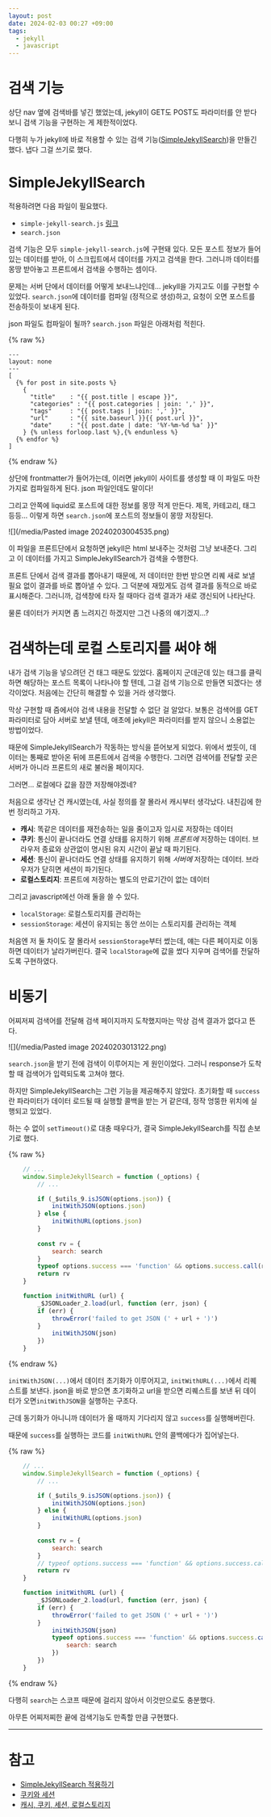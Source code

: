 ```yaml
---
layout: post
date: 2024-02-03 00:27 +09:00
tags:
  - jekyll
  - javascript
---
```

# 검색 기능

상단 nav 옆에 검색바를 넣긴 했었는데, jekyll이 GET도 POST도 파라미터를 안 받다 보니 검색 기능을 구현하는 게 제한적이었다.

다행히 누가 jekyll에 바로 적용할 수 있는 검색 기능([SimpleJekyllSearch](https://github.com/christian-fei/Simple-Jekyll-Search))을 만들긴 했다. 냅다 그걸 쓰기로 했다.

# SimpleJekyllSearch

적용하려면 다음 파일이 필요했다.

- `simple-jekyll-search.js` [링크](https://github.com/christian-fei/Simple-Jekyll-Search/tree/master/example/js)
- `search.json`

검색 기능은 모두 `simple-jekyll-search.js`에 구현돼 있다. 모든 포스트 정보가 들어 있는 데이터를 받아, 이 스크립트에서 데이터를 가지고 검색을 한다. 그러니까 데이터를 몽땅 받아놓고 프론트에서 검색을 수행하는 셈이다.

문제는 서버 단에서 데이터를 어떻게 보내느냐인데... jekyll을 가지고도 이를 구현할 수 있었다. `search.json`에 데이터를 컴파일 (정적으로 생성)하고, 요청이 오면 포스트를 전송하듯이 보내게 된다.

json 파일도 컴파일이 될까? `search.json` 파일은 아래처럼 적힌다.

{% raw %}
```
---
layout: none
---
[
  {% for post in site.posts %}
    {
      "title"    : "{{ post.title | escape }}",
      "categories" : "{{ post.categories | join: ',' }}",
      "tags"     : "{{ post.tags | join: ',' }}",
      "url"      : "{{ site.baseurl }}{{ post.url }}",
      "date"     : "{{ post.date | date: '%Y-%m-%d %a' }}"
    } {% unless forloop.last %},{% endunless %}
  {% endfor %}
]
```
{% endraw %}

상단에 frontmatter가 들어가는데, 이러면 jekyll이 사이트를 생성할 때 이 파일도 마찬가지로 컴파일하게 된다. json 파일인데도 말이다!

그리고 안쪽에 liquid로 포스트에 대한 정보를 몽땅 적게 만든다. 제목, 카테고리, 태그 등등... 이렇게 하면 `search.json`에 포스트의 정보들이 몽땅 저장된다.

![](/media/Pasted image 20240203004535.png)

이 파일을 프론트단에서 요청하면 jekyll은 html 보내주는 것처럼 그냥 보내준다. 그리고 이 데이터를 가지고 SimpleJekyllSearch가 검색을 수행한다.

프론트 단에서 검색 결과를 뽑아내기 때문에, 저 데이터만 한번 받으면 리퀘 새로 보낼 필요 없이 결과를 바로 뽑아낼 수 있다. 그 덕분에 재밌게도 검색 결과를 동적으로 바로 표시해준다. 그러니까, 검색창에 타자 칠 때마다 검색 결과가 새로 갱신되어 나타난다.

물론 데이터가 커지면 좀 느려지긴 하겠지만 그건 나중의 얘기겠지...?

# 검색하는데 로컬 스토리지를 써야 해

내가 검색 기능을 넣으려던 건 태그 때문도 있었다. 홈페이지 군데군데 있는 태그를 클릭하면 해당하는 포스트 목록이 나타나야 할 텐데, 그걸 검색 기능으로 만들면 되겠다는 생각이었다. 처음에는 간단히 해결할 수 있을 거라 생각했다.

막상 구현할 때 즘에서야 검색 내용을 전달할 수 없단 걸 알았다. 보통은 검색어를 GET 파라미터로 담아 서버로 보낼 텐데, 애초에 jekyll은 파라미터를 받지 않으니 소용없는 방법이었다.

때문에 SimpleJekyllSearch가 작동하는 방식을 뜯어보게 되었다. 위에서 썼듯이, 데이터는 통째로 받아온 뒤에 프론트에서 검색을 수행한다. 그러면 검색어를 전달할 곳은 서버가 아니라 프론트의 새로 불러올 페이지다.

그러면... 로컬에다 값을 잠깐 저장해야겠네?

처음으로 생각난 건 캐시였는데, 사실 정의를 잘 몰라서 캐시부터 생각났다. 내친김에 한번 정리하고 가자.

- **캐시**: 똑같은 데이터를 재전송하는 일을 줄이고자 임시로 저장하는 데이터
- **쿠키**: 통신이 끝나더라도 연결 상태를 유지하기 위해 *프론트에* 저장하는 데이터. 브라우저 종료와 상관없이 명시된 유지 시간이 끝날 때 파기된다.
- **세션**: 통신이 끝나더라도 연결 상태를 유지하기 위해 *서버에* 저장하는 데이터. 브라우저가 닫히면 세션이 파기된다.
- **로컬스토리지**: 프론트에 저장하는 별도의 만료기간이 없는 데이터

그리고 javascript에선 아래 둘을 쓸 수 있다.

- `localStorage`: 로컬스토리지를 관리하는
- `sessionStorage`: 세션이 유지되는 동안 쓰이는 스토리지를 관리하는 객체

처음엔 저 둘 차이도 잘 몰라서 `sessionStorage`부터 썼는데, 얘는 다른 페이지로 이동하면 데이터가 날라가버린다. 결국 `localStorage`에 값을 썼다 지우며 검색어를 전달하도록 구현하였다.

# 비동기

어찌저찌 검색어를 전달해 검색 페이지까지 도착했지마는 막상 검색 결과가 없다고 뜬다.

![](/media/Pasted image 20240203013122.png)

`search.json`을 받기 전에 검색이 이루어지는 게 원인이었다. 그러니 response가 도착할 때 검색어가 입력되도록 고쳐야 했다.

하지만 SimpleJekyllSearch는 그런 기능을 제공해주지 않았다. 초기화할 때 `success`란 파라미터가 데이터 로드될 때 실행할 콜백을 받는 거 같은데, 정작 엉뚱한 위치에 실행되고 있었다. 

하는 수 없이 `setTimeout()`로 대충 때우다가, 결국 SimpleJekyllSearch를 직접 손보기로 했다. 

{% raw %}
```javascript
	// ...
	window.SimpleJekyllSearch = function (_options) {
		// ...

		if (_$utils_9.isJSON(options.json)) {
			initWithJSON(options.json)
		} else {
			initWithURL(options.json)
		}
		
		const rv = {
			search: search
		}
		typeof options.success === 'function' && options.success.call(rv)
		return rv
	}

	function initWithURL (url) {
		_$JSONLoader_2.load(url, function (err, json) {
		if (err) {
			throwError('failed to get JSON (' + url + ')')
		}
			initWithJSON(json)
		})
	}
```
{% endraw %}

`initWithJSON(...)`에서 데이터 초기화가 이루어지고, `initWithURL(...)`에서 리퀘스트를 보낸다. json을 바로 받으면 초기화하고 url을 받으면 리퀘스트를 보낸 뒤 데이터가 오면`initWithJSON`을 실행하는 구조다.

근데 동기화가 아니니까 데이터가 올 때까지 기다리지 않고 `success`를 실행해버린다.

때문에 `success`를 실행하는 코드를 `initWithURL` 안의 콜백에다가 집어넣는다.

{% raw %}
```javascript
	// ...
	window.SimpleJekyllSearch = function (_options) {
		// ...

		if (_$utils_9.isJSON(options.json)) {
			initWithJSON(options.json)
		} else {
			initWithURL(options.json)
		}
		
		const rv = {
			search: search
		}
		// typeof options.success === 'function' && options.success.call(rv)
		return rv
	}

	function initWithURL (url) {
		_$JSONLoader_2.load(url, function (err, json) {
		if (err) {
			throwError('failed to get JSON (' + url + ')')
		}
			initWithJSON(json)
			typeof options.success === 'function' && options.success.call({
				search: search
			})
		})
	}
```
{% endraw %}

다행히 `search`는 스코프 때문에 걸리지 않아서 이것만으로도 충분했다.

아무튼 어찌저찌한 끝에 검색기능도 만족할 만큼 구현했다.

---
# 참고
- [SimpleJekyllSearch 적용하기](https://icechoco.github.io/frontend/2021-10-23-Creat-a-serach-bar/)
- [쿠키와 세션](https://interconnection.tistory.com/74)
- [캐시, 쿠키, 세션, 로컬스토리지](https://velog.io/@yiseul/%EC%BF%A0%ED%82%A4-%EC%84%B8%EC%85%98-%EC%BA%90%EC%8B%9C-%EB%A1%9C%EC%BB%AC%EC%8A%A4%ED%86%A0%EB%A6%AC%EC%A7%80%EC%9D%98-%EC%B0%A8%EC%9D%B4)